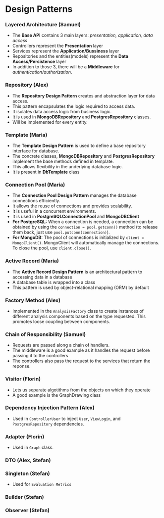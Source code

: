 # Design Patterns

### Layered Architecture (Samuel)

- The **Base API** contains 3 main layers: _presentation, application, data access_
- Controllers represent the **Presentation** layer
- Services represent the **Application/Bussiness** layer
- Repositories and the entities(models) represent the **Data Access/Persistence** layer
- In addition to those 3, there will be a **Middleware** for _authentication/authorization_.

### Repository (Alex)

- The **Repository Design Pattern** creates and abstraction layer for data access.
- This pattern encapsulates the logic required to access data.
- It isolates data access logic from business logic.
- It is used in **MongoDBRepository** and **PostgresRepository** classes.
- Will be implemented for every entity.
  
### Template (Maria)

- The **Template Design Pattern** is used to define a base repository interface for database.
- The concrete classes, **MongoDBRepository** and **PostgresRepository** implement the base methods defined in template.
- This allows flexibility in the underlying database logic.
- It is present in **DbTemplate** class
  
### Connection Pool (Maria)

- The **Connection Pool Design Pattern** manages the database connections efficiently.
- It allows the reuse of connections and provides scalability.
- It is useful in a concurrent environments.
- It is used in **PostgreSQLConnectionPool** and **MongoDBClient**
- **For PostgreSQL:** When a connection is needed, a connection can be obtained by using the `connection = pool.getconn()` method (to release them back, just use `pool.putconn(connection)`).
- **For MongoDB:** The pool of connections is initialized by `client = MongoClient()`. MongoClient will automatically manage the connections. To close the pool, use `client.close()`.

### Active Record (Maria)

- The **Active Record Design Pattern** is an architectural pattern to accessing data in a database
- A database table is wrapped into a class
- This pattern is used by object-relational mapping (ORM) by default

### Factory Method (Alex)

- Implemented in the ``AnalysisFactory`` class to create instances of different analysis components based on the type requested. This promotes loose coupling between components.

### Chain of Responsibility (Samuel)

- Requests are passed along a chain of handlers.
- The middleware is a good example as it handles the request before passing it to the controllers
- The controllers also pass the request to the services that return the reponse.

### Visitor (Florin)

- Lets us separate algotithms from the objects on which they operate
- A good example is the GraphDrawing class

### Dependency Injection Pattern (Alex)

- Used in ``ControllerUser`` to inject ``User``, ``ViewLogin``, and ``PostgresRepository`` dependencies.

### Adapter (Florin)

- Used in ``Graph`` class.

### DTO (Alex, Stefan)

### Singleton (Stefan)

- Used for ``Evaluation Metrics``

### Builder (Stefan)

### Observer (Stefan)